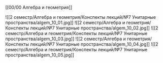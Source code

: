 [[00/00 Алгебра и геометрия]]

![[2 семестр/Алгебра и геометрия/Конспекты лекций/№7 Унитарные пространства/algem_10_01.jpg]]
![[2 семестр/Алгебра и геометрия/Конспекты лекций/№7 Унитарные пространства/algem_10_02.jpg]]
![[2 семестр/Алгебра и геометрия/Конспекты лекций/№7 Унитарные пространства/algem_10_03.jpg]]
![[2 семестр/Алгебра и геометрия/Конспекты лекций/№7 Унитарные пространства/algem_10_04.jpg]]
![[2 семестр/Алгебра и геометрия/Конспекты лекций/№7 Унитарные пространства/algem_10_05.jpg]]